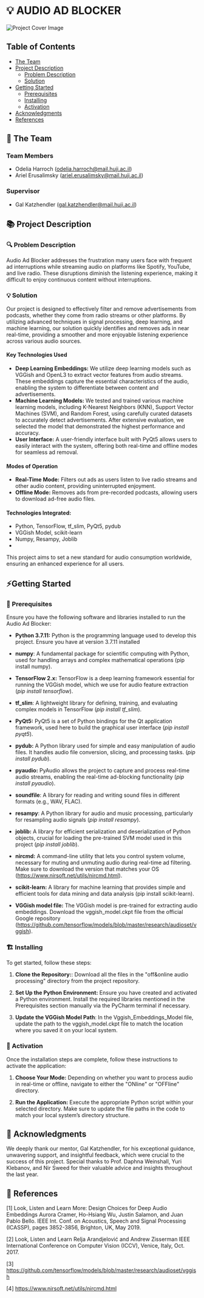 # 💡 AUDIO AD BLOCKER
<!-- cool project cover image -->
![Project Cover Image](/media/audio_ad_blocker_image.jpg)

<!-- table of content -->
## Table of Contents
- [The Team](#the-team)
- [Project Description](#project-description)
  - [Problem Description](#problem-description)
  - [Solution](#solution)
- [Getting Started](#getting-started)
  - [Prerequisites](#prerequisites)
  - [Installing](#installing)
  - [Activation](#Activation)
- [Acknowledgments](#Acknowledgments)
- [References](#References)

## 👥 The Team 
### Team Members
- Odelia Harroch (odelia.harroch@mail.huji.ac.il)
- Ariel Erusalimsky (ariel.erusalimsky@mail.huji.ac.il)

### Supervisor
- Gal Katzhendler (gal.katzhendler@mail.huji.ac.il)


## 📚 Project Description
### 🔍 Problem Description

Audio Ad Blocker addresses the frustration many users face with frequent ad interruptions while streaming audio on platforms like Spotify, YouTube, and live radio. These disruptions diminish the listening experience, making it difficult to enjoy continuous content without interruptions.

### 💡 Solution
Our project is designed to effectively filter and remove advertisements from podcasts, whether they come from radio streams or other platforms. By utilizing advanced techniques in signal processing, deep learning, and machine learning, our solution quickly identifies and removes ads in near real-time, providing a smoother and more enjoyable listening experience across various audio sources.

#### Key Technologies Used
- **Deep Learning Embeddings:** We utilize deep learning models such as VGGish and OpenL3 to extract vector features from audio streams. These embeddings capture the essential characteristics of the audio, enabling the system to differentiate between content and advertisements.
- **Machine Learning Models:** We tested and trained various machine learning models, including K-Nearest Neighbors (KNN), Support Vector Machines (SVM), and Random Forest, using carefully curated datasets to accurately detect advertisements. After extensive evaluation, we selected the model that demonstrated the highest performance and accuracy.
- **User Interface:** A user-friendly interface built with PyQt5 allows users to easily interact with the system, offering both real-time and offline modes for seamless ad removal.

#### Modes of Operation
- **Real-Time Mode:** Filters out ads as users listen to live radio streams and other audio content, providing uninterrupted enjoyment.
- **Offline Mode:** Removes ads from pre-recorded podcasts, allowing users to download ad-free audio files.

#### Technologies Integrated:
- Python, TensorFlow, tf_slim, PyQt5, pydub
- VGGish Model, scikit-learn
- Numpy, Resampy, Joblib
- 
This project aims to set a new standard for audio consumption worldwide, ensuring an enhanced experience for all users.

## ⚡Getting Started
### 🧱 Prerequisites
Ensure you have the following software and libraries installed to run the Audio Ad Blocker:
- **Python 3.7.11:** Python is the programming language used to develop this project. Ensure you have at version 3.7.11 installed

- **numpy**: A fundamental package for scientific computing with Python, used for handling arrays and complex mathematical operations (pip install numpy).

- **TensorFlow 2.x:** TensorFlow is a deep learning framework essential for running the VGGish model, which we use for audio feature extraction
   (*pip install tensorflow*).
 - **tf_slim**: A lightweight library for defining, training, and evaluating complex models in TensorFlow (*pip install tf_slim*).
- **PyQt5:** PyQt5 is a set of Python bindings for the Qt application framework, used here to build the graphical user interface
   (*pip install pyqt5*).
  
- **pydub:** A Python library used for simple and easy manipulation of audio files. It handles audio file conversion, slicing, and processing tasks.
   (*pip install pydub*).  
- **pyaudio:** PyAudio allows the project to capture and process real-time audio streams, enabling the real-time ad-blocking functionality
   (*pip install pyaudio*).
- **soundfile**: A library for reading and writing sound files in different formats (e.g., WAV, FLAC).
- **resampy**: A Python library for audio and music processing, particularly for resampling audio signals (*pip install resampy*).  
- **joblib:** A library for efficient serialization and deserialization of Python objects, crucial for loading the pre-trained SVM model used in this project
   (*pip install joblib*).
- **nircmd:** A command-line utility that lets you control system volume, necessary for muting and unmuting audio during real-time ad filtering. Make sure to download the version that matches your OS (https://www.nirsoft.net/utils/nircmd.html).

- **scikit-learn:** A library for machine learning that provides simple and efficient tools for data mining and data analysis (pip install scikit-learn).
  
- **VGGish model file:** The VGGish model is pre-trained for extracting audio embeddings. Download the vggish_model.ckpt file from the official Google repository (https://github.com/tensorflow/models/blob/master/research/audioset/vggish).

### 🏗️ Installing 
To get started, follow these steps:

1. **Clone the Repository:**: Download all the files in the "off&online audio processing" directory from the project repository.

2. **Set Up the Python Environment:** Ensure you have created and activated a Python environment. Install the required libraries mentioned in the Prerequisites section manually via the PyCharm terminal if necessary.

3. **Update the VGGish Model Path**: In the Vggish_Embeddings_Model file, update the path to the vggish_model.ckpt file to match the location where you saved it on your local system.

### 🚀 Activation
Once the installation steps are complete, follow these instructions to activate the application:

1. **Choose Your Mode:** Depending on whether you want to process audio in real-time or offline, navigate to either the "ONline" or "OFFline" directory.

2. **Run the Application:** Execute the appropriate Python script within your selected directory. Make sure to update the file paths in the code to match your local system’s directory structure.
  
## 🙏 Acknowledgments
We deeply thank our mentor, Gal Katzhendler, for his exceptional guidance, unwavering support, and insightful feedback, which were crucial to the success of this project. Special thanks to Prof. Daphna Weinshall, Yuri Klebanov, and Nir Sweed for their valuable advice and insights throughout the last year.

## 📘 References
[1] Look, Listen and Learn More: Design Choices for Deep Audio Embeddings
Aurora Cramer, Ho-Hsiang Wu, Justin Salamon, and Juan Pablo Bello.
IEEE Int. Conf. on Acoustics, Speech and Signal Processing (ICASSP), pages 3852-3856, Brighton, UK, May 2019.

[2] Look, Listen and Learn
Relja Arandjelović and Andrew Zisserman
IEEE International Conference on Computer Vision (ICCV), Venice, Italy, Oct. 2017.

[3] https://github.com/tensorflow/models/blob/master/research/audioset/vggish

[4] https://www.nirsoft.net/utils/nircmd.html



